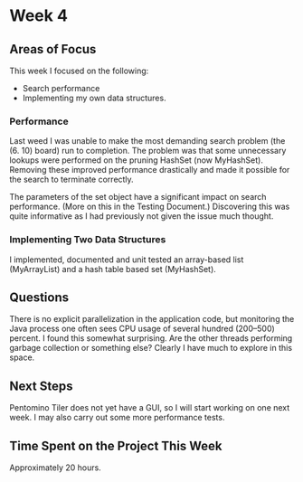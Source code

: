 # Week 4

## Areas of Focus

This week I focused on the following:
* Search performance
* Implementing my own data structures.

### Performance

Last weed I was unable to make the most demanding search problem (the (6. 10) board) run to completion. The problem was that some unnecessary lookups were performed on the pruning HashSet (now MyHashSet). Removing these improved performance drastically and made it possible for the search to terminate correctly.

The parameters of the set object have a significant impact on search performance. (More on this in the Testing Document.) Discovering this was quite informative as I had previously not given the issue much thought.

### Implementing Two Data Structures

I implemented, documented and unit tested an array-based list (MyArrayList) and a hash table based set (MyHashSet).

## Questions

There is no explicit parallelization in the application code, but monitoring the Java process one often sees CPU usage of several hundred (200–500) percent. I found this somewhat surprising. Are the other threads performing garbage collection or something else? Clearly I have much to explore in this space.

## Next Steps

Pentomino Tiler does not yet have a GUI, so I will start working on one next week. I may also carry out some more performance tests.

## Time Spent on the Project This Week

Approximately 20 hours.
